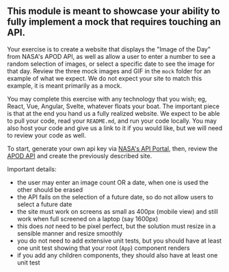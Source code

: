 ## This module is meant to showcase your ability to fully implement a mock that requires touching an API.

Your exercise is to create a website that displays the "Image of the Day" from NASA's APOD API, as well as allow a user to enter a number to see a random selection of images, or select a specific date to see the image for that day. Review the three mock images and GIF in the `mock` folder for an example of what we expect. We do not expect your site to match this example, it is meant primarily as a mock.

You may complete this exercise with any technology that you wish; eg, React, Vue, Angular, Svelte, whatever floats your boat. The important piece is that at the end you hand us a fully realized website. We expect to be able to pull your code, read your `README.md`, and run your code locally. You may also host your code and give us a link to it if you would like, but we will need to review your code as well.

To start, generate your own api key via [NASA's API Portal](https://api.nasa.gov/), then, review the [APOD API](https://api.nasa.gov/#apod) and create the previously described site.

Important details:
- the user may enter an image count OR a date, when one is used the other should be erased
- the API fails on the selection of a future date, so do not allow users to select a future date
- the site must work on screens as small as 400px (mobile view) and still work when full screened on a laptop (say 1600px)
- this does _not_ need to be pixel perfect, but the solution must resize in a sensible manner and resize smoothly
- you do not need to add extensive unit tests, but you should have at least one unit test showing that your root (`App`) component renders
- if you add any children components, they should also have at least one unit test
